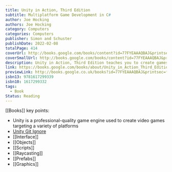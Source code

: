 ```yaml
---
title: Unity in Action, Third Edition
subtitle: Multiplatform Game Development in C#
author: Joe Hocking
authors: Joe Hocking
category: Computers
categories: Computers
publisher: Simon and Schuster
publishDate: 2022-02-08
totalPage: 414
coverUrl: http://books.google.com/books/content?id=77FYEAAAQBAJ&printsec=frontcover&img=1&zoom=1&edge=curl&source=gbs_api
coverSmallUrl: http://books.google.com/books/content?id=77FYEAAAQBAJ&printsec=frontcover&img=1&zoom=5&edge=curl&source=gbs_api
description: Unity in Action, Third Edition teaches you to create games with the Unity game platform. It's many 2D, 3D, and AR/VR game examples give you hands-on experience with Unity's workflow tools and state-of-the-art rendering engine. This fully updated third edition presents new coverage of Unity's XR toolkit and shows you how you can start building with virtual and augmented reality.
link: https://books.google.com/books/about/Unity_in_Action_Third_Edition.html?hl=&id=77FYEAAAQBAJ
previewLink: http://books.google.co.uk/books?id=77FYEAAAQBAJ&printsec=frontcover&dq=Unity+in+action&hl=&as_pt=BOOKS&cd=2&source=gbs_api
isbn13: 9781617299339
isbn10: 1617299332
tags:
  - Book
Status: Reading
---
```

[[Books]]
key points:
- Unity is a professional-quality game engine used to create video games targeting a variety of platforms
- [Unity Git Ignore](https://github.com/github/gitignore/blob/main/Unity.gitignore)
- [[Interface]]
- [[Objects]]
- [[Scripts]]
- [[Raycasting]]
- [[Prefabs]]
- [[Graphics]]